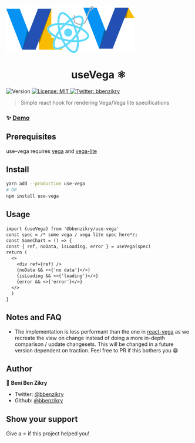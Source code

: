 <img width='350px' src="./hooks-vega.png">
<h1 align="center">useVega ⚛</h1>
<p>
  <img alt="Version" src="https://img.shields.io/badge/version-0.1.0-blue.svg?cacheSeconds=2592000" />
  <a href="#" target="_blank">
    <img alt="License: MIT" src="https://img.shields.io/badge/License-MIT-yellow.svg" />
  </a>
  <a href="https://twitter.com/bbenzikry" target="_blank">
    <img alt="Twitter: bbenzikry" src="https://img.shields.io/twitter/follow/bbenzikry.svg?style=social" />
  </a>
</p>

> Simple react hook for rendering Vega/Vega lite specifications

### ✨ [Demo](https://bbenzikry.github.io/use-vega)

## Prerequisites

use-vega requires [vega]() and [vega-lite]()

## Install

```sh
yarn add --production use-vega
# OR
npm install use-vega
```

## Usage

```tsx
import {useVega} from '@bbenzikry/use-vega'
const spec = /* some vega / vega lite spec here*/;
const SomeChart = () => {
const { ref, noData, isLoading, error } = useVega(spec)
return (
  <>
    <div ref={ref} />
    {noData && <>{'no data'}</>}
    {isLoading && <>{'loading'}</>}
    {error && <>{'error'}</>}
  </>
  )
}
```

## Notes and FAQ

* The implementation is less performant than the one in [react-vega](https://github.com/vega/react-vega) as we recreate the view on change instead of doing a more in-depth comparison / update changesets.
This will be changed in a future version dependent on traction.
Feel free to PR if this bothers you 😁

## Author

👤 **Beni Ben Zikry**

* Twitter: [@bbenzikry](https://twitter.com/bbenzikry)
* Github: [@bbenzikry](https://github.com/bbenzikry)

## Show your support

Give a ⭐️ if this project helped you!